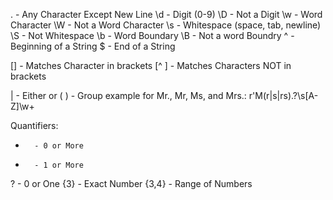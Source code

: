 .       - Any Character Except New Line
\d      - Digit (0-9)
\D      - Not a Digit 
\w      - Word Character
\W      - Not a Word Character
\s      - Whitespace (space, tab, newline)
\S      - Not Whitespace
\b      - Word Boundary
\B      - Not a word Boundry
^       - Beginning of a String
$       - End of a String

[]      - Matches Character in brackets
[^ ]    - Matches Characters NOT in brackets

|       - Either or
( )     - Group
example for Mr., Mr, Ms, and Mrs.:
r'M(r|s|rs)\.?\s[A-Z]\w+



Quantifiers:
*       - 0 or More
+       - 1 or More
?       - 0 or One
{3}     - Exact Number
{3,4}   - Range of Numbers
